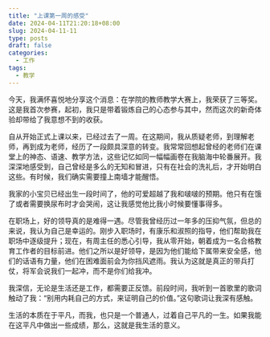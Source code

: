 ```yaml
---
title: "上课第一周的感受"
date: 2024-04-11T21:20:18+08:00
slug: 2024-04-11-11
type: posts
draft: false
categories:
  - 工作
tags:
  - 教学
---
```

今天，我满怀喜悦地分享这个消息：在学院的教师教学大赛上，我荣获了三等奖。这是我首次参赛，起初，我只是带着锻炼自己的心态参与其中，然而这次的新奇体验却带给了我意想不到的收获。

自从开始正式上课以来，已经过去了一周。在这期间，我从质疑老师，到理解老师，再到成为老师，经历了一段颇具深意的转变。我常常回想起曾经的老师们在课堂上的神态、语速、教学方法，这些记忆如同一幅幅画卷在我脑海中轮番展开。我深深地感受到，自己曾经是多么的无知和冒进，只有在社会的洗礼后，才开始明白这些。有时候，我们确实需要撞上南墙才能醒悟。

我家的小宝贝已经出生一段时间了，他的可爱超越了我和啵啵的预期。他只有在饿了或者需要换尿布时才会哭闹，这让我感觉他比我小时候要懂事得多。

在职场上，好的领导真的是难得一遇。尽管我曾经历过一年多的压抑气氛，但总的来说，我认为自己是幸运的。刚步入职场时，有康乐和淑照的指导，他们帮助我在职场中逐级提升；现在，有周主任的悉心引导，我从零开始，朝着成为一名合格教育工作者的目标前进。他们之所以是好领导，是因为他们能给下属带来安全感，他们的话语有力量，他们在困难面前会为你挡风遮雨。我认为这就是真正的带兵打仗，将军会说我们一起冲，而不是你们给我冲。

我深信，无论是生活还是工作，都需要正反馈。前段时间，我听到一首歌里的歌词触动了我：“别用内耗自己的方式，来证明自己的价值。”这句歌词让我深有感触。

生活的本质在于平凡，而我，也只是一个普通人，过着自己平凡的一生。如果我能在这平凡中做出一些成绩，那么，这就是我生活的意义。